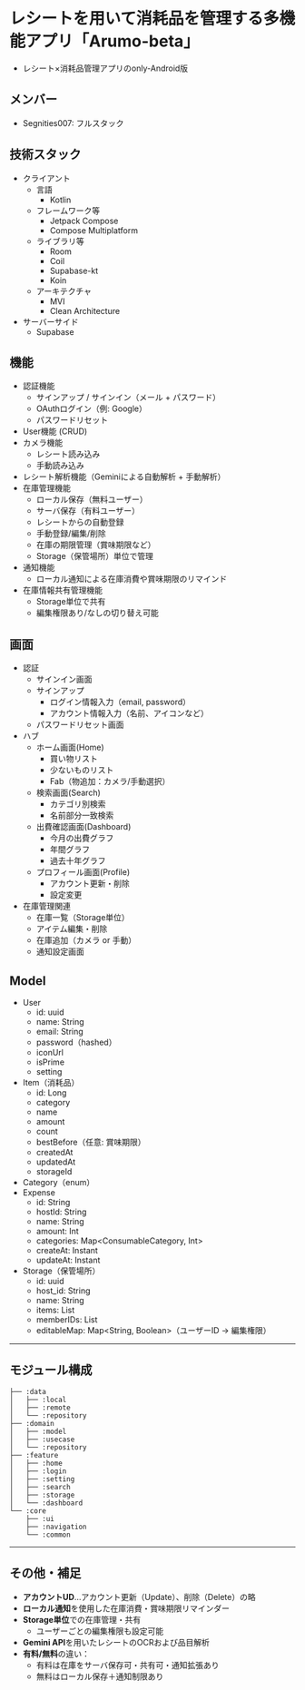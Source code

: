 # レシートを用いて消耗品を管理する多機能アプリ「Arumo-beta」

- レシート×消耗品管理アプリのonly-Android版

## メンバー

- Segnities007: フルスタック

## 技術スタック

- クライアント
    - 言語
        - Kotlin
    - フレームワーク等
        - Jetpack Compose
        - Compose Multiplatform
    - ライブラリ等
        - Room
        - Coil
        - Supabase-kt
        - Koin
    - アーキテクチャ
        - MVI
        - Clean Architecture
- サーバーサイド
    - Supabase

## 機能

- 認証機能
    - サインアップ / サインイン（メール + パスワード）
    - OAuthログイン（例: Google）
    - パスワードリセット
- User機能 (CRUD)
- カメラ機能
    - レシート読み込み
    - 手動読み込み
- レシート解析機能（Geminiによる自動解析 + 手動解析）
- 在庫管理機能
    - ローカル保存（無料ユーザー）
    - サーバ保存（有料ユーザー）
    - レシートからの自動登録
    - 手動登録/編集/削除
    - 在庫の期限管理（賞味期限など）
    - Storage（保管場所）単位で管理
- 通知機能
    - ローカル通知による在庫消費や賞味期限のリマインド
- 在庫情報共有管理機能
    - Storage単位で共有
    - 編集権限あり/なしの切り替え可能

## 画面

- 認証
    - サインイン画面
    - サインアップ
        - ログイン情報入力（email, password）
        - アカウント情報入力（名前、アイコンなど）
    - パスワードリセット画面
- ハブ
    - ホーム画面(Home)
        - 買い物リスト
        - 少ないものリスト
        - Fab（物追加：カメラ/手動選択）
    - 検索画面(Search)
        - カテゴリ別検索
        - 名前部分一致検索
    - 出費確認画面(Dashboard)
        - 今月の出費グラフ
        - 年間グラフ
        - 過去十年グラフ
    - プロフィール画面(Profile)
        - アカウント更新・削除
        - 設定変更
- 在庫管理関連
    - 在庫一覧（Storage単位）
    - アイテム編集・削除
    - 在庫追加（カメラ or 手動）
    - 通知設定画面

## Model

- User
    - id: uuid
    - name: String
    - email: String
    - password（hashed）
    - iconUrl
    - isPrime
    - setting
- Item（消耗品）
    - id: Long
    - category
    - name
    - amount
    - count
    - bestBefore（任意: 賞味期限）
    - createdAt
    - updatedAt
    - storageId
- Category（enum）
- Expense
    - id: String
    - hostId: String
    - name: String
    - amount: Int
    - categories: Map<ConsumableCategory, Int>
    - createAt: Instant
    - updateAt: Instant
- Storage（保管場所）
    - id: uuid
    - host_id: String
    - name: String
    - items: List<Item>
    - memberIDs: List<String>
    - editableMap: Map<String, Boolean>（ユーザーID → 編集権限）

---

## モジュール構成

```
├── :data
│   ├── :local
│   ├── :remote
│   └── :repository
├── :domain
│   ├── :model
│   ├── :usecase
│   └── :repository
├── :feature
│   ├── :home
│   ├── :login
│   ├── :setting
│   ├── :search
│   ├── :storage
│   └── :dashboard
└── :core
    ├── :ui
    ├── :navigation
    └── :common
```

---

## その他・補足

- **アカウントUD**…アカウント更新（Update）、削除（Delete）の略
- **ローカル通知**を使用した在庫消費・賞味期限リマインダー
- **Storage単位**での在庫管理・共有
    - ユーザーごとの編集権限も設定可能
- **Gemini API**を用いたレシートのOCRおよび品目解析
- **有料/無料**の違い：
    - 有料は在庫をサーバ保存可・共有可・通知拡張あり
    - 無料はローカル保存＋通知制限あり

